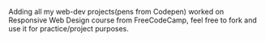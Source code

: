 Adding all my web-dev projects(pens from Codepen) worked on Responsive Web Design course from FreeCodeCamp, feel free to fork and use it for practice/project purposes.
